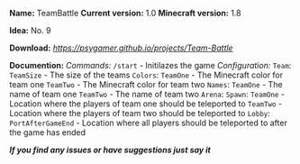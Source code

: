**Name:** TeamBattle
**Current version:** 1.0
**Minecraft version:** 1.8

**Idea:** No. 9

**Download:** _https://psygamer.github.io/projects/Team-Battle_

**Documention:**
    _Commands:_
        `/start` - Initilazes the game
    _Configuration:_
        `Team`:
            `TeamSize` - The size of the teams
            `Colors`:
                `TeamOne` - The Minecraft color for team one
                `TeamTwo` - The Minecraft color for team two
            `Names`:
                `TeamOne` - The name of team one
                `TeamTwo` - The name of team two
        `Arena`:
            `Spawn`:
                `TeamOne` - Location where the players of team one should be teleported to
                `TeamTwo` - Location where the players of team two should be teleported to
        `Lobby`:
            `PortAfterGameEnd` - Location where all players should be teleported to after the game has ended
                
_**If you find any issues or have suggestions just say it**_
